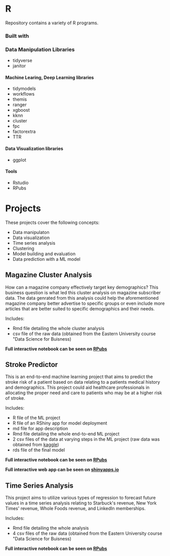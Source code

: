 # R
Repository contains a variety of R programs.

### Built with

### Data Manipulation Libraries
+ tidyverse
+ janitor
  
#### Machine Learing, Deep Learning libraries
+ tidymodels
+ workflows
+ themis
+ ranger
+ xgboost
+ kknn
+ cluster
+ fpc
+ factorextra
+ TTR

#### Data Visualization libraries
+ ggplot

#### Tools
+ Rstudio
+ RPubs

# Projects
These projects cover the following concepts:
+ Data manipulaton
+ Data visualization
+ Time series analysis
+ Clustering
+ Model building and evaluation
+ Data prediction with a ML model

## Magazine Cluster Analysis
How can a magazine company effectively target key demographics? This business question is what led this cluster analysis on magazine subscriber data. The data genrated from this analysis could help the aforementioned magazine company better advertise to specific groups or even include more articles that are better suited to specific demographics and their needs.

Includes:
+ Rmd file detailing the whole cluster analysis
+ csv file of the raw data (obtained from the Eastern University course "Data Science for Buisness)

**Full interactive notebook can be seen on [RPubs](https://rpubs.com/Nwinters29/MagazineClusterAnalysis)**

## Stroke Predictor
This is an end-to-end machine learning project that aims to predict the stroke risk of a patient based on data relating to a patients medical history and demographics. This project could aid healthcare professionals in allocating the proper need and care to patients who may be at a higher risk of stroke.

Includes:
+ R file of the ML project
+ R file of an RShiny app for model deployment
+ md file for app description
+ Rmd file detailing the whole end-to-end ML project
+ 2 csv files of the data at varying steps in the ML project (raw data was obtained from [kaggle](https://www.kaggle.com/datasets/godfatherfigure/healthcare-dataset-stroke-data))
+ rds file of the final model

**Full interactive notebook can be seen on [RPubs](https://rpubs.com/Nwinters29/StrokePredictor)**

**Full interactive web app can be seen on [shinyapps.io](https://nwinters.shinyapps.io/app_strokePredictor/)**

## Time Series Analysis
This project aims to utilize various types of regression to forecast future values in a time series analysis relating to Starbuck's revenue, New York Times' revenue, Whole Foods revenue, and LinkedIn memberships. 

Includes:
+ Rmd file detailing the whole analysis
+ 4 csv files of the raw data (obtained from the Eastern University course "Data Science for Buisness)

**Full interactive notebook can be seen on [RPubs](https://rpubs.com/Nwinters29/TimeSeriesAnalysis)**

